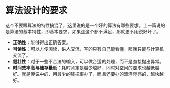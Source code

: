# 算法设计的要求

这个不要跟算法的特性搞混了，这里说的是一个好的算法有哪些要求。上一篇说的是算法的基本特性，即基本要求，如果连这个都不满足，那就更不用说好坏了。

- **正确性**：能够得出正确答案。
- **可读性**：可以方便阅读，供人交流，写的只有自己能看懂，那就只能与计算机交流了。
- **健壮性**：对于一些不合法的输入，可以做合适的处理，而不是直接抛出异常。
- **时间效率高与储存量低**：耗时肯定是越少越好，同时对空间的要求也越低越好。就是传说中的，用最少的钱把事办了，而且还要办的漂漂亮亮的，越快越好。